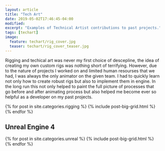 ```yaml
---
layout: article
title: "Tech Art"
date: 2019-05-02T17:46:45-04:00
modified:
excerpt: "Examples of Technical Artist contributions to past projects."
tags: [techart]
image:
  feature: techart/rig_cover.jpg
  teaser: techart/rig_cover_teaser.jpg
---
```



Rigging and techical art was never my first choice of descepline, the idea of creating my own custom rigs was nothing short of terrifying. However, due to the nature of projects I worked on and limited human resourses that we had, I was always the only animator on the given team. I had to quickly learn not only how to create robust rigs but also to implement them in engine. In the long run this not only helped to paint the full picture of processes that go before and after animating process but also helped me become ever so helpful as a developer on my past projects.

<div class="tiles">
{% for post in site.categories.rigging %}
  {% include post-big-grid.html %}
{% endfor %}
</div><!-- /.tiles -->

<h2>Unreal Engine 4</h2>

<div class="tiles">
{% for post in site.categories.unreal %}
  {% include post-big-grid.html %}
{% endfor %}
</div><!-- /.tiles -->



